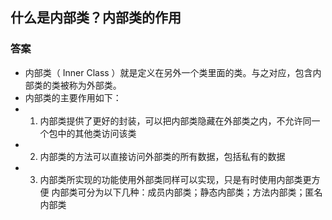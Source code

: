 
## 什么是内部类？内部类的作用

### 答案

* 内部类（ Inner Class ）就是定义在另外一个类里面的类。与之对应，包含内部类的类被称为外部类。
* 内部类的主要作用如下：
* 1. 内部类提供了更好的封装，可以把内部类隐藏在外部类之内，不允许同一个包中的其他类访问该类
* 2. 内部类的方法可以直接访问外部类的所有数据，包括私有的数据
* 3. 内部类所实现的功能使用外部类同样可以实现，只是有时使用内部类更方便
内部类可分为以下几种：成员内部类；静态内部类；方法内部类；匿名内部类